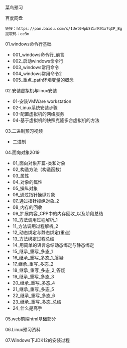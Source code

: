 菜鸟预习

百度网盘
```
链接：https://pan.baidu.com/s/1Uet0HpbSZirK91x7qIP_Bg 
提取码：ee3n 
```

01.windows命令行基础

* 001_windows命令行_前言
* 002_启动windows命令行
* 003_windows常用命令
* 004_windows常用命令2
* 005_重点_path环境变量的概念

02.安装虚拟机与linux安装

* 01-安装VMWare workstation
* 02-Linux系统安装步骤
* 03-配置虚拟机的网络服务
* 04-基于虚拟机的快照克隆多台虚拟机的方法

03.二进制预习视频

* 二进制

04.面向对象2019

* 01_面向对象开篇-类和对象
* 02_构造方法（构造函数）
* 03_属性
* 04_对象的属性
* 05_操纵对象
* 06_通过指针操纵对象
* 07_通过指针操纵对象_2
* 08_内存的回收
* 09_扩展内容_CPP中的内存回收_以及阶段总结
* 10_方法调用过程解析_1
* 11_方法调用过程解析_2
* 12_动态绑定与静态绑定(重点)
* 13_方法绑定过程总结
* 14_用简单的语言总结动态绑定与静态绑定
* 15_继承_重写_多态_1
* 16_继承_重写_多态_1_答疑
* 17_继承_重写_多态_2
* 18_继承_重写_多态_2_答疑
* 19_继承_重写_多态_3
* 20_继承_重写_多态_4
* 21_继承_重写_多态_5
* 22_继承_重写_多态_6
* 23_继承_重写_多态_总结
* 24_什么是高手

05.web前端html基础部分

06.Linux预习资料

07.Windows下JDK12的安装过程
